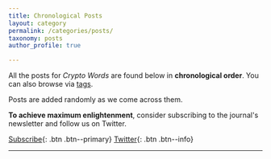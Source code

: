 ```yaml
---
title: Chronological Posts
layout: category
permalink: /categories/posts/
taxonomy: posts
author_profile: true

---
```


All the posts for _Crypto Words_ are found below in **chronological order**. You can also browse via [tags](https://cryptowords.github.io/tags/).

Posts are added randomly as we come across them.

**To achieve maximum enlightenment**, consider subscribing to the journal's newsletter and follow us on Twitter.

[Subscribe](https://mailchi.mp/2731ce628dba/cryptowordsnewsletter){: .btn .btn--primary} [<i class="fab fa-twitter"></i> Twitter](https://twitter.com/_cryptowords){: .btn .btn--info}

***
